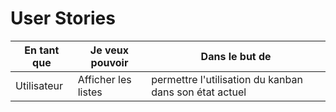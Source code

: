 # User Stories

|En tant que|Je veux pouvoir| Dans le but de|
|---|---|---|
|Utilisateur| Afficher les listes | permettre l'utilisation du kanban dans son état actuel |
